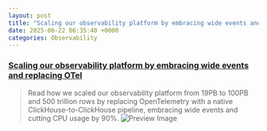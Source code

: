 ```yaml
---
layout: post
title: "Scaling our observability platform by embracing wide events and replacing OTel"
date: 2025-06-22 06:35:40 +0000
categories: Observability
---
```


### [Scaling our observability platform by embracing wide events and replacing OTel](https://clickhouse.com/blog/scaling-observability-beyond-100pb-wide-events-replacing-otel)

> Read how we scaled our observability platform from 19PB to 100PB and 500 trillion rows by replacing OpenTelemetry with a native ClickHouse-to-ClickHouse pipeline, embracing wide events and cutting CPU usage by 90%.
![Preview Image](https://clickhouse.com/uploads/Blog_Loghouse_P2_2025_V2_4b6e99d6ad.png)

